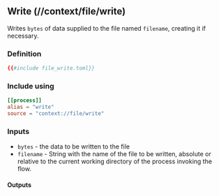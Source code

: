 ## Write (//context/file/write)
Writes `bytes` of data supplied to the file named `filename`, creating it if necessary.

### Definition
```toml
{{#include file_write.toml}}
```

### Include using
```toml
[[process]]
alias = "write"
source = "context://file/write"
```

### Inputs
* `bytes` - the data to be written to the file
* `filename` - String with the name of the file to be written, absolute or relative to the current working
directory of the process invoking the flow.

#### Outputs